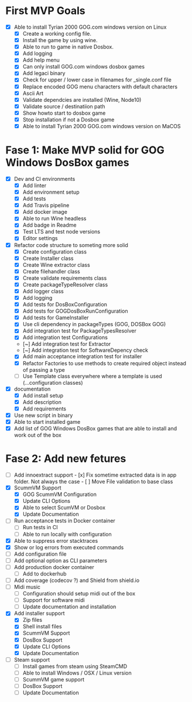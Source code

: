 # First MVP Goals
-   [x] Able to install Tyrian 2000 GOG.com windows version on Linux
    -   [x] Create a working config file.
    -   [x] Install the game by using wine.
    -   [x] Able to run to game in native Dosbox.
    -   [x] Add logging
    -   [x] Add help menu
    -   [x] Can only install GOG.com windows dosbox games
    -   [x] Add legaci binary
    -   [X] Check for upper / lower case in filenames for _single.conf file
    -   [x] Replace encoded GOG menu characters with default characters
    -   [x] Ascii Art
    -   [x] Validate dependcies are installed (Wine, Node10)
    -   [X] Validate source / destinatiion path
    -   [X] Show howto start to dosbox game
    -   [X] Stop installation if not a Dosbox game
    -   [X] Able to install Tyrian 2000 GOG.com windows version on MaCOS 

# Fase 1: Make MVP solid for GOG Windows DosBox games
-   [x] Dev and CI environments
    -   [x] Add linter
    -   [x] Add environment setup
    -   [x] Add tests
    -   [x] Add Travis pipeline
    -   [x] Add docker image
    -   [x] Able to run Wine headless
    -   [x] Add badge in Readme
    -   [x] Test LTS and test node versions
    -   [x] Editor settings
-   [x] Refactor code structure to someting more solid
    -   [x] Create configuration class
    -   [x] Create Installer class
    -   [x] Create Wine extractor class
    -   [x] Create filehandler class
    -   [x] Create validate requirements class
    -   [x] Create packageTypeResolver class
    -   [x] Add logger class
    -   [x] Add logging
    -   [x] Add tests for DosBoxConfiguration
    -   [x] Add tests for GOGDosBoxRunConfiguration
    -   [x] Add tests for GameInstaller
    -   [x] Use cli dependency in packageTypes (GOG, DOSBox GOG)
    -   [x] Add integration test for PackageTypesResolver
    -   [x] Add integration test Configurations
    -   [~] Add integration test for Extractor
    -   [~] Add integration test for SoftwareDepency check
    -   [x] Add main acceptance integration test for installer
    -   [x] Refactor Factories to use methods to create required object instead of passing a type
    -   [ ] Use Template class everywhere where a template is used (...configuration classes)
-   [x] documentation   
    -   [x] Add install setup
    -   [x] Add description
    -   [x] Add requirements
-   [x] Use new script in binary
-   [x] Able to start installed game
-   [x] Add list of GOG Windows DosBox games that are able to install and work out of the box

# Fase 2: Add new fetures
-   [ ] Add innoextract support
        - [x] Fix sometime extracted data is in app folder. Not always the case
        - [ ] Move File validation to base class
-   [x] ScummVM Support
    -   [x] GOG ScummVM Configuration
    -   [x] Update CLI Options 
    -   [x] Able to select ScumVM or Dosbox
    -   [x] Update Documentation   
-   [ ] Run acceptance tests in Docker container
    -   [ ] Run tests in CI
    -   [ ] Able to run locally with configuration
-   [x] Able to suppress error stacktraces
-   [x] Show or log errors from executed commands  
-   [ ] Add configuration file
-   [ ] Add optional option as CLI parameters
-   [ ] Add production docker container 
    -   [ ] Add to dockerhub
-   [ ] Add coverage (codecov ?) and Shield from shield.io   
-   [ ] Midi music
    -   [ ] Configuration should setup midi out of the box
    -   [ ] Support for software midi
    -   [ ] Update documentation and installation
-   [x] Add installer support
    -   [x] Zip files
    -   [x] Shell install files
    -   [x] ScummVM Support
    -   [x] DosBox Support
    -   [x] Update CLI Options
    -   [x] Update Documentation
-   [ ] Steam support
    -   [ ] Install games from steam using SteamCMD
    -   [ ] Able to install Windows / OSX / Linux version
    -   [ ] ScummVM game support
    -   [ ] DosBox Support
    -   [ ] Update Documentation

